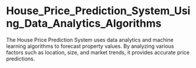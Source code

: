 # House_Price_Prediction_System_Using_Data_Analytics_Algorithms
The House Price Prediction System uses data analytics and machine learning algorithms to forecast property values. By analyzing various factors such as location, size, and market trends, it provides accurate price predictions.
